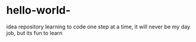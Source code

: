 # hello-world-
idea repository 
learning to code one step at a time, it will never be my day job, but its fun to learn
